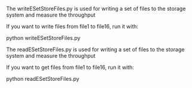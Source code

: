 The writeESetStoreFiles.py is used for writing a set of files to the storage system and measure the throughput

If you want to write files from file1 to file16, run it with:

python writeESetStoreFiles.py

The readESetStoreFiles.py is used for writing a set of files to the storage system and measure the throughput

If you want to get files from file1 to file16, run it with:

python readESetStoreFiles.py
